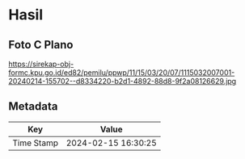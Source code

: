 # Hasil

## Foto C Plano

https://sirekap-obj-formc.kpu.go.id/ed82/pemilu/ppwp/11/15/03/20/07/1115032007001-20240214-155702--d8334220-b2d1-4892-88d8-9f2a08126629.jpg


## Metadata

| Key        | Value               |
| ---------- | ------------------- |
| Time Stamp | 2024-02-15 16:30:25 |



